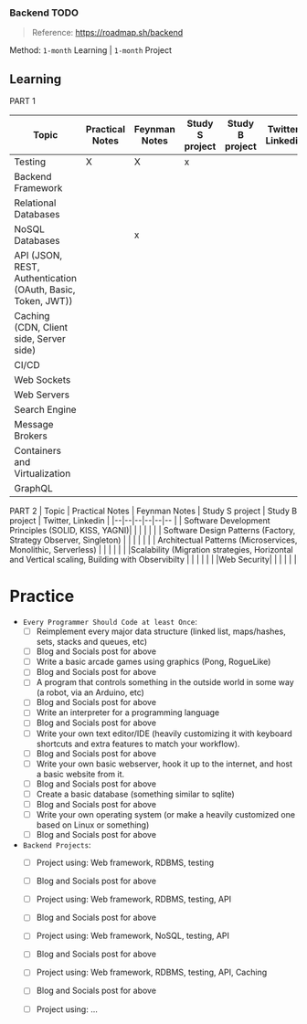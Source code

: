 ### Backend TODO

> Reference: https://roadmap.sh/backend

Method: `1-month` Learning | `1-month` Project

## Learning

PART 1

| Topic | Practical Notes | Feynman Notes | Study S project | Study B project | Twitter, Linkedin |
|--|--|--|--|--| -- |
|Testing | X | X | x | | |
|Backend Framework | | | | | |
|Relational Databases | | | | | |
|NoSQL Databases | |x| | | |
|API (JSON, REST, Authentication (OAuth, Basic, Token, JWT)) | | | |  | |
|Caching (CDN, Client side, Server side) | | | | | |
|CI/CD | | | | | |
|Web Sockets| | | | | |
|Web Servers| | | | | |
|Search Engine| | | | | |
|Message Brokers| | | | | |
|Containers and Virtualization | | | | | |
|GraphQL| | | | | |

PART 2
| Topic | Practical Notes | Feynman Notes | Study S project | Study B project | Twitter, Linkedin |
|--|--|--|--|--|-- |
| Software Development Principles (SOLID, KISS, YAGNI)| | | | | |
| Software Design Patterns (Factory, Strategy Observer, Singleton) | | | | | |
| Architectual Patterns (Microservices, Monolithic, Serverless) | | | | | |
|Scalability (Migration strategies, Horizontal and Vertical scaling, Building with Observibilty | | | | | |
|Web Security| | | | | |

# Practice

- `Every Programmer Should Code at least Once`:
  - [ ] Reimplement every major data structure (linked list, maps/hashes, sets, stacks and queues, etc)
  - [ ] Blog and Socials post for above
  - [ ] Write a basic arcade games using graphics (Pong, RogueLike)
  - [ ] Blog and Socials post for above
  - [ ] A program that controls something in the outside world in some way (a robot, via an Arduino, etc)
  - [ ] Blog and Socials post for above
  - [ ] Write an interpreter for a programming language
  - [ ] Blog and Socials post for above
  - [ ] Write your own text editor/IDE (heavily customizing it with keyboard shortcuts and extra features to match your workflow).
  - [ ] Blog and Socials post for above
  - [ ] Write your own basic webserver, hook it up to the internet, and host a basic website from it.
  - [ ] Blog and Socials post for above
  - [ ] Create a basic database (something similar to sqlite)
  - [ ] Blog and Socials post for above
  - [ ] Write your own operating system (or make a heavily customized one based on Linux or something)
  - [ ] Blog and Socials post for above

- `Backend Projects`:
  - [ ] Project using: Web framework, RDBMS, testing
  - [ ] Blog and Socials post for above
  - [ ] Project using: Web framework, RDBMS, testing, API
  - [ ] Blog and Socials post for above
  - [ ] Project using: Web framework, NoSQL, testing, API 
  - [ ] Blog and Socials post for above
  - [ ] Project using: Web framework, RDBMS, testing, API, Caching
  - [ ] Blog and Socials post for above
  - [ ] Project using: ...
  

